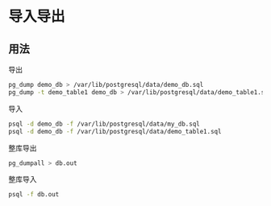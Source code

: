 # 导入导出

## 用法

导出

```sh
pg_dump demo_db > /var/lib/postgresql/data/demo_db.sql
pg_dump -t demo_table1 demo_db > /var/lib/postgresql/data/demo_table1.sql
```

导入

```sh
psql -d demo_db -f /var/lib/postgresql/data/my_db.sql
psql -d demo_db -f /var/lib/postgresql/data/demo_table1.sql
```

整库导出

```sh
pg_dumpall > db.out
```

整库导入

```sh
psql -f db.out
```
